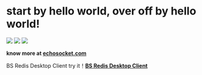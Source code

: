 # start by hello world, over off by hello world!



![](https://github-profile-summary-cards.vercel.app/api/cards/profile-details?username=fuyoo&theme=github)
![](https://github-profile-summary-cards.vercel.app/api/cards/most-commit-language?username=fuyoo&theme=github)
![](https://github-profile-summary-cards.vercel.app/api/cards/stats?username=fuyoo&theme=github)

**know more at [echosocket.com](https://www.echosocket.com)**

BS Redis Desktop Client try it！**[BS Redis Desktop Client](https://bs.echosocket.com)**
